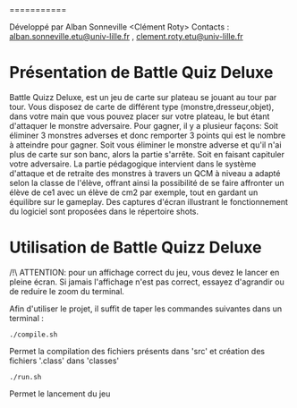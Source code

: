 <BATTLE QUIZ DELUXE>
===========

Développé par Alban Sonneville <Clément Roty>
Contacts : <alban.sonneville.etu@univ-lille.fr> , <clement.roty.etu@univ-lille.fr>

# Présentation de Battle Quiz Deluxe

<Description de votre jeu>
Battle Quizz Deluxe, est un jeu de carte sur plateau se jouant au tour par tour. Vous disposez de carte de différent type (monstre,dresseur,objet), dans votre main que vous pouvez
placer sur votre plateau, le but étant d'attaquer le monstre adversaire. Pour gagner, il y a plusieur façons: Soit éliminer 3 monstres adverses et donc remporter 3 points qui est le nombre à atteindre pour gagner. Soit vous éliminer le monstre adverse et qu'il n'ai plus de carte sur son banc, alors la partie s'arrête. Soit en faisant capituler votre adversaire.
La partie pédagogique intervient dans le système d'attaque et de retraite des monstres à travers un QCM à niveau a adapté selon la classe de l'élève, offrant ainsi la possibilité de se faire affronter un élève de ce1 avec un élève de cm2 par exemple, tout en gardant un équilibre sur le gameplay. 
Des captures d'écran illustrant le fonctionnement du logiciel sont proposées dans le répertoire shots.


# Utilisation de Battle Quizz Deluxe

/!\ ATTENTION: pour un affichage correct du jeu, vous devez le lancer en pleine écran. Si jamais l'affichage n'est pas correct, essayez d'agrandir ou de reduire le zoom du terminal.

Afin d'utiliser le projet, il suffit de taper les commandes suivantes dans un terminal :

```
./compile.sh
```
Permet la compilation des fichiers présents dans 'src' et création des fichiers '.class' dans 'classes'

```
./run.sh
```
Permet le lancement du jeu
